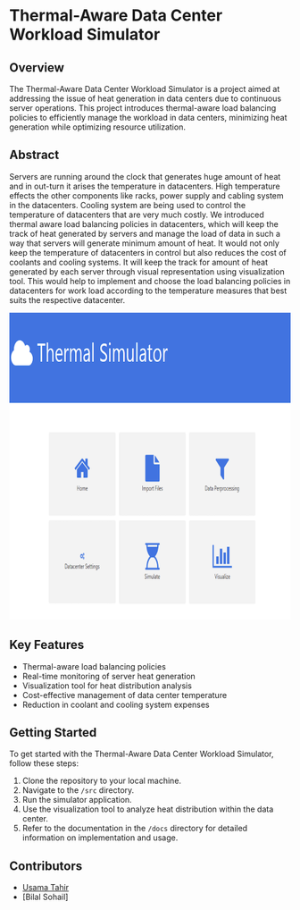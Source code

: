# Thermal-Aware Data Center Workload Simulator

## Overview
The Thermal-Aware Data Center Workload Simulator is a project aimed at addressing the issue of heat generation in data centers due to continuous server operations. This project introduces thermal-aware load balancing policies to efficiently manage the workload in data centers, minimizing heat generation while optimizing resource utilization.

## Abstract
Servers are running around the clock that generates huge amount of heat and in out-turn it arises the temperature in datacenters. High temperature effects the other components like racks, power supply and cabling system in the datacenters. Cooling system are being used to control the temperature of datacenters that are very much costly. We introduced thermal aware load balancing policies in datacenters, which will keep the track of heat generated by servers and manage the load of data in such a way that servers will generate minimum amount of heat. It would not only keep the temperature of datacenters in control but also reduces the cost of coolants and cooling systems. It will keep the track for amount of heat generated by each server through visual representation using visualization tool. This would help to implement and choose the load balancing policies in datacenters for work load according to the temperature measures that best suits the respective datacenter.

<div style="text-align: center;">
    <img src="https://github.com/Usama00004/Bachelors-FYP/blob/master/Images/Simulator_image.png" alt="Main Screen" width="800" height="550">
</div>

## Key Features
- Thermal-aware load balancing policies
- Real-time monitoring of server heat generation
- Visualization tool for heat distribution analysis
- Cost-effective management of data center temperature
- Reduction in coolant and cooling system expenses


## Getting Started
To get started with the Thermal-Aware Data Center Workload Simulator, follow these steps:

1. Clone the repository to your local machine.
2. Navigate to the `/src` directory.
3. Run the simulator application.
4. Use the visualization tool to analyze heat distribution within the data center.
5. Refer to the documentation in the `/docs` directory for detailed information on implementation and usage.

## Contributors
- [Usama Tahir](https://github.com/yourusername)
- [Bilal Sohail]

